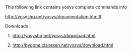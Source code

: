 This following link contains yosys complete commands info

http://yosyshq.net/yosys/documentation.html#


Downloads :

1. http://yosyshq.net/yosys/download.html

2. http://bygone.clairexen.net/yosys/download.html
